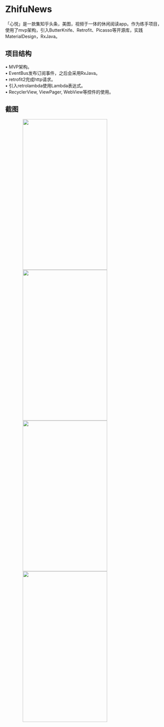 # ZhifuNews
「心悦」是一款集知乎头条，美图，视频于一体的休闲阅读app。作为练手项目，使用了mvp架构，引入ButterKnife、Retrofit、Picasso等开源库，实践MaterialDesign，RxJava。
## 项目结构
•	MVP架构。<Br>
•	EventBus发布订阅事件，之后会采用RxJava。<Br>
•	retrofit2完成http请求。<Br>
•	引入retrolambda使用Lambda表达式。<Br>
•	RecyclerView, ViewPager, WebView等控件的使用。<Br>
## 截图
 <img src="https://github.com/homcin/ZhifuNews/blob/master/img/1.png" width = "270" height = "480" align=center hspace="56px"/>
 <img src="https://github.com/homcin/ZhifuNews/blob/master/img/2.png" width = "270" height = "480" align=center hspace="56px"/>
 <img src="https://github.com/homcin/ZhifuNews/blob/master/img/3.png" width = "270" height = "480" align=center hspace="56px"/>
 <img src="https://github.com/homcin/ZhifuNews/blob/master/img/4.png" width = "270" height = "480" align=center hspace="56px"/>
